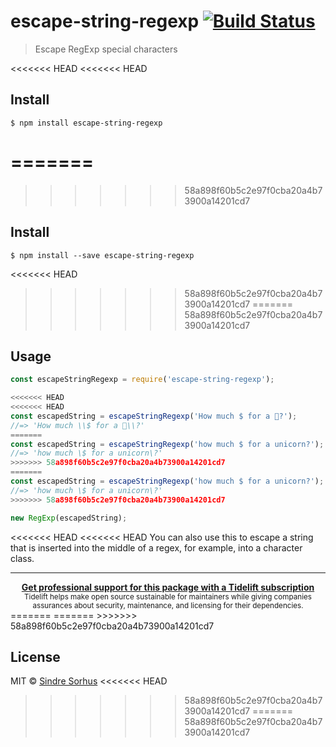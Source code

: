 # escape-string-regexp [![Build Status](https://travis-ci.org/sindresorhus/escape-string-regexp.svg?branch=master)](https://travis-ci.org/sindresorhus/escape-string-regexp)

> Escape RegExp special characters

<<<<<<< HEAD
<<<<<<< HEAD
## Install

```
$ npm install escape-string-regexp
```

=======
=======
>>>>>>> 58a898f60b5c2e97f0cba20a4b73900a14201cd7

## Install

```
$ npm install --save escape-string-regexp
```


<<<<<<< HEAD
>>>>>>> 58a898f60b5c2e97f0cba20a4b73900a14201cd7
=======
>>>>>>> 58a898f60b5c2e97f0cba20a4b73900a14201cd7
## Usage

```js
const escapeStringRegexp = require('escape-string-regexp');

<<<<<<< HEAD
<<<<<<< HEAD
const escapedString = escapeStringRegexp('How much $ for a 🦄?');
//=> 'How much \\$ for a 🦄\\?'
=======
const escapedString = escapeStringRegexp('how much $ for a unicorn?');
//=> 'how much \$ for a unicorn\?'
>>>>>>> 58a898f60b5c2e97f0cba20a4b73900a14201cd7
=======
const escapedString = escapeStringRegexp('how much $ for a unicorn?');
//=> 'how much \$ for a unicorn\?'
>>>>>>> 58a898f60b5c2e97f0cba20a4b73900a14201cd7

new RegExp(escapedString);
```

<<<<<<< HEAD
<<<<<<< HEAD
You can also use this to escape a string that is inserted into the middle of a regex, for example, into a character class.

---

<div align="center">
	<b>
		<a href="https://tidelift.com/subscription/pkg/npm-escape-string-regexp?utm_source=npm-escape-string-regexp&utm_medium=referral&utm_campaign=readme">Get professional support for this package with a Tidelift subscription</a>
	</b>
	<br>
	<sub>
		Tidelift helps make open source sustainable for maintainers while giving companies<br>assurances about security, maintenance, and licensing for their dependencies.
	</sub>
</div>
=======
=======
>>>>>>> 58a898f60b5c2e97f0cba20a4b73900a14201cd7

## License

MIT © [Sindre Sorhus](http://sindresorhus.com)
<<<<<<< HEAD
>>>>>>> 58a898f60b5c2e97f0cba20a4b73900a14201cd7
=======
>>>>>>> 58a898f60b5c2e97f0cba20a4b73900a14201cd7
